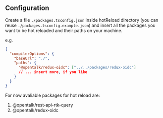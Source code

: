 ## Configuration

Create a file `./packages.tsconfig.json` inside hotReload directory (you can reuse `./packages.tsconfig.example.json`)
and insert all the packages you want to be hot reloaded and their paths on your machine.

e.g.

```json
{
  "compilerOptions": {
    "baseUrl": "./",
    "paths": {
      "@opentalk/redux-oidc": ["../../packages/redux-oidc"]
      // ... insert more, if you like
    }
  }
}
```

For now avaliable packages for hot reload are:

1. @opentalk/rest-api-rtk-query
2. @opentalk/redux-oidc
